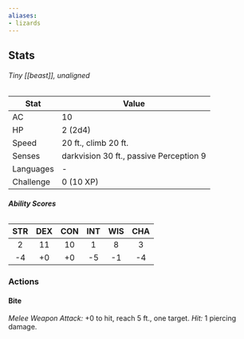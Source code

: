 ```yaml
---
aliases:
- lizards
---
```

## Stats
###### *Tiny [[beast]], unaligned*
| Stat           | Value                                   |
| -------------- | --------------------------------------- |
| AC             | 10                                      |
| HP             | 2 (2d4)                                 |
| Speed          | 20 ft., climb 20 ft.                    |
| Senses         | darkvision 30 ft., passive Perception 9 |
| Languages      | -                                       |
| Challenge      | 0 (10 XP)                                        |
###### **Ability Scores**
| STR | DEX | CON | INT | WIS | CHA |
|:---:|:---:|:---:|:---:|:---:|:---:|
|  2  | 11  | 10  |  1  |  8  |  3  |
| -4  | +0  | +0  | -5  | -1  | -4  |
### Actions
#### Bite
_Melee Weapon Attack:_ +0 to hit, reach 5 ft., one target. 
_Hit:_ 1 piercing damage.